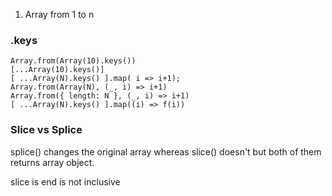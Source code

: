 1. Array from 1 to n

### .keys

```
Array.from(Array(10).keys())
[...Array(10).keys()]
[ ...Array(N).keys() ].map( i => i+1);
Array.from(Array(N), (_, i) => i+1)
Array.from({ length: N }, (_, i) => i+1)
[ ...Array(N).keys() ].map((i) => f(i))
```

### Slice vs Splice

splice() changes the original array whereas slice() doesn't but both of them returns array object.

slice is end is not inclusive
